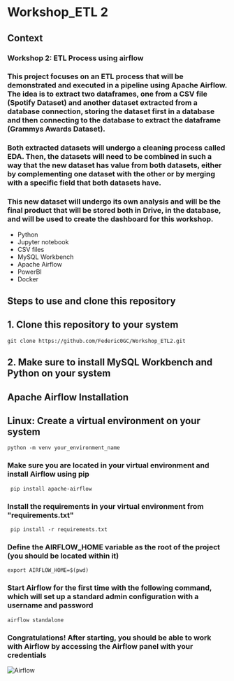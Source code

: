 
# Workshop_ETL 2

## Context

### Workshop 2: ETL Process using airflow
### This project focuses on an ETL process that will be demonstrated and executed in a pipeline using Apache Airflow. The idea is to extract two dataframes, one from a CSV file (Spotify Dataset) and another dataset extracted from a database connection, storing the dataset first in a database and then connecting to the database to extract the dataframe (Grammys Awards Dataset).

### Both extracted datasets will undergo a cleaning process called EDA. Then, the datasets will need to be combined in such a way that the new dataset has value from both datasets, either by complementing one dataset with the other or by merging with a specific field that both datasets have.

### This new dataset will undergo its own analysis and will be the final product that will be stored both in Drive, in the database, and will be used to create the dashboard for this workshop.

- Python
- Jupyter notebook
- CSV files
- MySQL Workbench
- Apache Airflow
- PowerBI
- Docker


## Steps to use and clone this repository
## 1. Clone this repository to your system
```git clone https://github.com/Federic0GC/Workshop_ETL2.git```
## 2. Make sure to install MySQL Workbench and Python on your system
## Apache Airflow Installation
## Linux: Create a virtual environment on your system
```python -m venv your_environment_name```
### Make sure you are located in your virtual environment and install Airflow using pip
``` pip install apache-airflow```
### Install the requirements in your virtual environment from "requirements.txt"
``` pip install -r requirements.txt```
### Define the AIRFLOW_HOME variable as the root of the project (you should be located within it)
``` export AIRFLOW_HOME=$(pwd) ```
### Start Airflow for the first time with the following command, which will set up a standard admin configuration with a username and password
``` airflow standalone ```
### Congratulations! After starting, you should be able to work with Airflow by accessing the Airflow panel with your credentials
![Airflow](https://cdn.discordapp.com/attachments/1068002173448896532/1231704940196659342/df6a2048-549a-46f6-9d5e-8dff3da087f1.jpeg?ex=6637ed9d&is=6625789d&hm=87171ebfb229b8a7f18f4534a3006689f0e638cb6be1fb169407eac1aa7849c0&)





